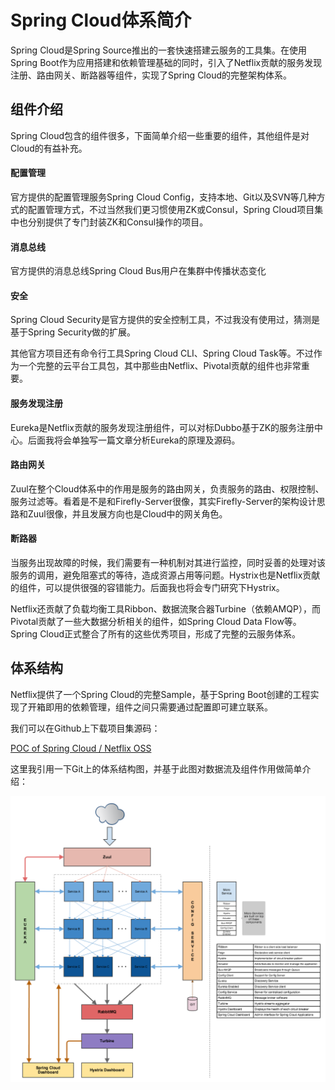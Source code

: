 # Spring Cloud体系简介

Spring Cloud是Spring Source推出的一套快速搭建云服务的工具集。在使用Spring Boot作为应用搭建和依赖管理基础的同时，引入了Netflix贡献的服务发现注册、路由网关、断路器等组件，实现了Spring Cloud的完整架构体系。

## 组件介绍

Spring Cloud包含的组件很多，下面简单介绍一些重要的组件，其他组件是对Cloud的有益补充。

#### 配置管理

官方提供的配置管理服务Spring Cloud Config，支持本地、Git以及SVN等几种方式的配置管理方式，不过当然我们更习惯使用ZK或Consul，Spring Cloud项目集中也分别提供了专门封装ZK和Consul操作的项目。

#### 消息总线

官方提供的消息总线Spring Cloud Bus用户在集群中传播状态变化

#### 安全

Spring Cloud Security是官方提供的安全控制工具，不过我没有使用过，猜测是基于Spring Security做的扩展。

其他官方项目还有命令行工具Spring Cloud CLI、Spring Cloud Task等。不过作为一个完整的云平台工具包，其中那些由Netflix、Pivotal贡献的组件也非常重要。

#### 服务发现注册

Eureka是Netflix贡献的服务发现注册组件，可以对标Dubbo基于ZK的服务注册中心。后面我将会单独写一篇文章分析Eureka的原理及源码。

#### 路由网关

Zuul在整个Cloud体系中的作用是服务的路由网关，负责服务的路由、权限控制、服务过滤等。看着是不是和Firefly-Server很像，其实Firefly-Server的架构设计思路和Zuul很像，并且发展方向也是Cloud中的网关角色。

#### 断路器

当服务出现故障的时候，我们需要有一种机制对其进行监控，同时妥善的处理对该服务的调用，避免阻塞式的等待，造成资源占用等问题。Hystrix也是Netflix贡献的组件，可以提供很强的容错能力。后面我也将会专门研究下Hystrix。

Netflix还贡献了负载均衡工具Ribbon、数据流聚合器Turbine（依赖AMQP），而Pivotal贡献了一些大数据分析相关的组件，如Spring Cloud Data Flow等。Spring Cloud正式整合了所有的这些优秀项目，形成了完整的云服务体系。

## 体系结构

Netflix提供了一个Spring Cloud的完整Sample，基于Spring Boot创建的工程实现了开箱即用的依赖管理，组件之间只需要通过配置即可建立联系。

我们可以在Github上下载项目集源码：

[POC of Spring Cloud / Netflix OSS](https://github.com/Oreste-Luci/netflix-oss-example)

这里我引用一下Git上的体系结构图，并基于此图对数据流及组件作用做简单介绍：

![](https://github.com/gulfer/gulfer.github.io/blob/master/pic/netflix-oss-example.png)


    

